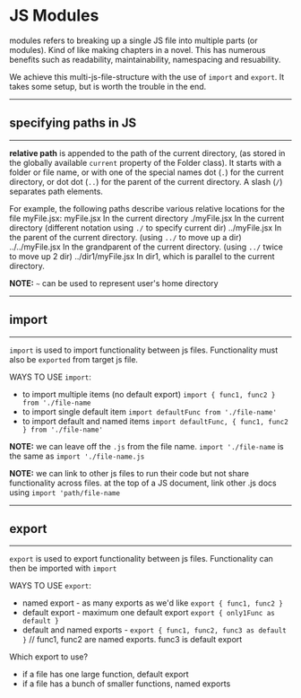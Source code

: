 # JS Modules
modules refers to breaking up a single JS file into multiple parts (or modules).  Kind of like making chapters in a novel.  This has numerous benefits such as readability, maintainability, namespacing and resuability.  

We achieve this multi-js-file-structure with the use of `import` and `export`.  It takes some setup, but is worth the trouble in the end.

----------------------------
## specifying paths in JS
----------------------------
**relative path** is appended to the path of the current directory, (as stored in the globally available `current` property of the Folder class). It starts with a folder or file name, or with one of the special names dot (`.`) for the current directory, or dot dot (`..`) for the parent of the current directory. A slash (`/`) separates path elements. 

For example, the following paths describe various relative locations for the file myFile.jsx:
myFile.jsx          In the current directory
./myFile.jsx        In the current directory (different notation using `./` to specify current dir)
../myFile.jsx       In the parent of the current directory. (using `../` to move up a dir)
../../myFile.jsx    In the grandparent of the current directory. (using `../` twice to move up 2 dir)
../dir1/myFile.jsx  In dir1, which is parallel to the current directory.

**NOTE:** `~` can be used to represent user's home directory

----------------------------
## import
----------------------------
`import` is used to import functionality between js files.  Functionality must also be `exported` from target js file.

WAYS TO USE `import`:
- to import multiple items (no default export) `import { func1, func2 } from './file-name` 
- to import single default item `import defaultFunc from './file-name'`
- to import default and named items `import defaultFunc, { func1, func2 } from './file-name'`

**NOTE:** we can leave off the `.js` from the file name.  `import './file-name` is the same as `import './file-name.js`

**NOTE:** we can link to other js files to run their code but not share functionality across files.
at the top of a JS document, link other .js docs using `import 'path/file-name` 

----------------------------
## export
----------------------------
`export` is used to export functionality between js files.  Functionality can then be imported with `import`

WAYS TO USE `export`:
- named export - as many exports as we'd like `export { func1, func2 }`
- default export - maximum one default export `export { only1Func as default }`
- default and named exports - `export { func1, func2, func3 as default }` // func1, func2 are named exports. func3 is default export

Which export to use?
- if a file has one large function, default export
- if a file has a bunch of smaller functions, named exports